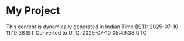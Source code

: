 # My Project

This content is dynamically generated in Indian Time (IST): 2025-07-10 11:19:38 IST
Converted to UTC: 2025-07-10 05:49:38 UTC
